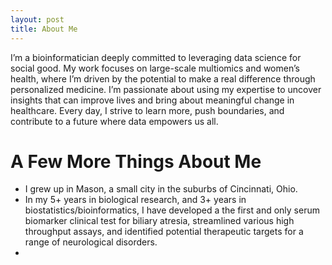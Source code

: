 ```yaml
---
layout: post
title: About Me
---
```


I’m a bioinformatician deeply committed to leveraging data science for social good. My work focuses on large-scale multiomics and women’s health, where I’m driven by the potential to make a real difference through personalized medicine. I’m passionate about using my expertise to uncover insights that can improve lives and bring about meaningful change in healthcare. Every day, I strive to learn more, push boundaries, and contribute to a future where data empowers us all.

# A Few More Things About Me 
- I grew up in Mason, a small city in the suburbs of Cincinnati, Ohio.
- In my 5+ years in biological research, and 3+ years in biostatistics/bioinformatics, I have developed a the first and only serum biomarker clinical test for biliary atresia, streamlined various high throughput assays, and identified potential therapeutic targets for a range of neurological disorders.
- 

